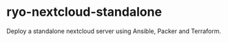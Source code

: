 # ryo-nextcloud-standalone

Deploy a standalone nextcloud server using Ansible, Packer and Terraform.

